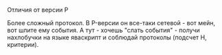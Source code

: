 Отличия от версии P

Более сложный протокол. В P-верcии он все-таки сетевой - вот мейн, вот шлите ему события.
А тут - хочешь "слать события" - получи нахлобучки на языке яваскрипт и соблюдай протоколы (подсчет Н, критерии).